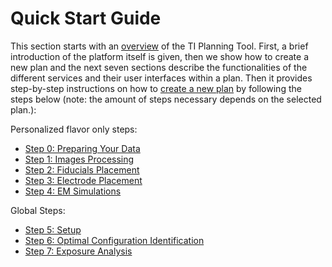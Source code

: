 # Quick Start Guide

This section starts with an [overview](/docs/platform_introduction/platform.md) of the TI Planning Tool.
First, a brief introduction of the platform itself is given, then we show how to create a new plan and the next seven sections describe the functionalities of the different services and their user interfaces within a plan.
Then it provides step-by-step instructions on how to [create a new plan](/docs/plan/create_new_plan.md) by following the steps below (note: the amount of steps necessary depends on the selected plan.):

Personalized flavor only steps:

* [Step 0: Preparing Your Data](/docs/services/file_picker.md)
* [Step 1: Images Processing](/docs/services/personalizer.md)
* [Step 2: Fiducials Placement](/docs/services/fiducials_placement.md)
* [Step 3: Electrode Placement](/docs/services/electrode_placement.md)
* [Step 4: EM Simulations](/docs/services/simulator.md)

Global Steps:

* [Step 5: Setup](/docs/services/electrode_selector.md)
* [Step 6: Optimal Configuration Identification](/docs/services/post_processing.md)
* [Step 7: Exposure Analysis](/docs/services/s4l_post_processing.md)
